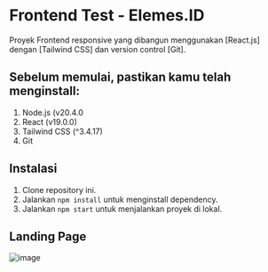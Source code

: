 # Frontend Test - Elemes.ID
Proyek Frontend responsive yang dibangun menggunakan [React.js] dengan [Tailwind CSS] dan version control [Git].

## Sebelum memulai, pastikan kamu telah menginstall:
1. Node.js (v20.4.0
2. React (v19.0.0)
3. Tailwind CSS (^3.4.17)
4. Git
   
## Instalasi
1. Clone repository ini.
2. Jalankan `npm install` untuk menginstall dependency.
3. Jalankan `npm start` untuk menjalankan proyek di lokal.

## Landing Page
![image](https://github.com/user-attachments/assets/09580559-85ea-43c7-863b-351d128f875b)
